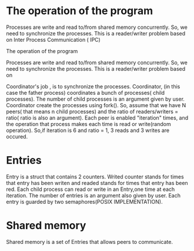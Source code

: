 #  The operation of  the program
 
  Processes are write and read to/from  shared memory concurrently. So, we need to synchronize  the processes.
  This is a reader/writer problem based on Inter Process Communication ( IPC)

  The operation of  the program
 
  Processes are write and read to/from  shared memory concurrently. So, we need to synchronize  the processes.
  This is a reader/writer problem based on 


  Coordinator's job , is to  synchronize the processes.
  Coordinator, (in this case the father process) coordinates a bunch of processes( child processes). The number of child processes is
  an argument given by user. Coordinator create the processes  using  fork(). 
  So, assume that we have N peers( that means n child processes) and the ratio of readers/writers = ratio( ratio is also an argument).
  Each peer is enabled "iteration" times, and the operation that  process makes each time is read or write(random operation).
  So,if iteration is 6 and ratio = 1,  3 reads and 3 writes are occured.

#  Entries

  Entry is a struct that contains 2 counters. Writed counter stands for  times that entry has been writen and readed stands for 
  times that entry has been red.
  Each child process can read or write in an Entry,one time at each iteration.
  The number of entries is  an argument also given by user.
  Each entry is guarded by two semaphores(POSIX IMPLEMENTATION).


#  Shared memory
  Shared memory is  a set of Entries that allows peers to communicate. 









